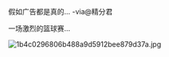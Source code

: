 假如广告都是真的... -via@精分君

一场激烈的篮球赛...

![1b4c0296806b488a9d5912bee879d37a.jpg](https://wxlzmt.github.io/cdn1/ext/qw/groups/30085/1b4c0296806b488a9d5912bee879d37a.jpg)
